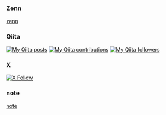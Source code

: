 ### Zenn
[zenn](https://zenn.dev/kprn)

### Qiita

<div>
<p><a href="http://qiita.com/kmykprn"><img src="https://qiita-badge.apiapi.app/s/kmykprn/posts.svg" alt="My Qiita posts"></a>
<a href="http://qiita.com/kmykprn"><img src="https://qiita-badge.apiapi.app/s/kmykprn/contributions.svg" alt="My Qiita contributions"></a>
<a href="http://qiita.com/kmykprn"><img src="https://qiita-badge.apiapi.app/s/kmykprn/followers.svg" alt="My Qiita followers"></a></p>
</div>

### X
[![X Follow](https://img.shields.io/twitter/follow/kmykprn.svg?style=social)](https://x.com/kmykpurin)

### note
[note](https://note.com/kmykpurin)
